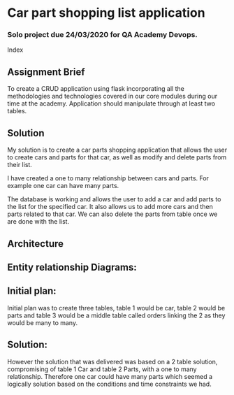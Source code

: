 # Car part shopping list application

### Solo project due 24/03/2020 for QA Academy Devops.

Index



## Assignment Brief

To create a CRUD application using flask incorporating all the methodologies and technologies covered in our core modules during our time at the academy. Application should manipulate through at least two tables.

## Solution

My solution is to create a car parts shopping application that allows the user to create cars and parts for that car, as well as modify and delete parts from their list.

I have created a one to many relationship between cars and parts. For example one car can have many parts.

The database is working and allows the user to add a car and add parts to the list for the specified car. It also allows us to add more cars and then parts related to that car. We can also delete the parts from table once we are done with the list.

## Architecture

## Entity relationship Diagrams:



## Initial plan:

Initial plan was to create three tables, table 1 would be car, table 2 would be parts and table 3 would be a middle table called orders linking the 2 as they would be many to many.

## Solution:

However the solution that was delivered was based on a 2 table solution, compromising of table 1 Car and table 2 Parts, with a one to many relationship. Therefore one car could have many parts which seemed a logically solution based on the conditions and time constraints we had.
